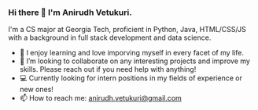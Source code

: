 ### Hi there 👋 I'm Anirudh Vetukuri.

<!--
**AnirudhVetukuri/AnirudhVetukuri** is a ✨ _special_ ✨ repository because its `README.md` (this file) appears on your GitHub profile.
-->
I'm a CS major at Georgia Tech, proficient in Python, Java, HTML/CSS/JS with a background in full stack development and data science.

- 🌱 I enjoy learning and love imporving myself in every facet of my life.
- 👯 I’m looking to collaborate on any interesting projects and improve my skills. Please reach out if you need help with anything!
-	:computer: Currently looking for intern positions in my fields of experience or new ones! 
- 📫 How to reach me: anirudh.vetukuri@gmail.com


